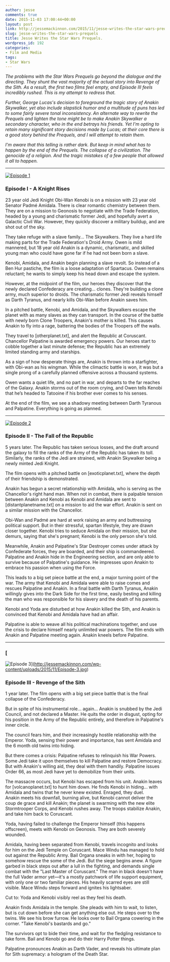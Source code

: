 ```yaml
---
author: jesse
comments: true
date: 2015-11-03 17:00:44+00:00
layout: post
link: http://jessemackinnon.com/2015/11/jesse-writes-the-star-wars-prequels/
slug: jesse-writes-the-star-wars-prequels
title: Jesse Writes the Star Wars Prequels.
wordpress_id: 192
categories:
- Film and Media
tags:
- Star Wars
---
```


_The problems with the _Star Wars_ Prequels go beyond the dialogue and the directing. They shunt the vast majority of the actual story into _Revenge of the Sith_. As a result, the first two films feel empty, and _Episode III_ feels incredibly rushed. This is my attempt to redress that._

_Further, George Lucas's decision to foreground the tragic story of Anakin Skywalker, yet also include slapstick humor and a multitude of puns has led to some fairly severe tonal inconsistency. An alternate way to rewrite the Prequels and lighten the tone might be to make Anakin Skywalker a secondary character, who in the end betrays his friends. Yet I'm opting to retain many significant story decisions made by Lucas; at their core there is a good story behind the Prequels, and I will attempt to retain them._

_I'm aware that this telling is rather dark. But keep in mind what has to happen by the end of the Prequels. The collapse of a civilization. The genocide of a religion. And the tragic mistakes of a few people that allowed it all to happen._



* * *



[
![Episode 1](http://jessemackinnon.com/wp-content/uploads/2015/11/Episode-1.jpg)](http://jessemackinnon.com/wp-content/uploads/2015/11/Episode-1.jpg)


### Episode I - A Knight Rises


23 year old Jedi Knight Obi-Wan Kenobi is on a mission with 23 year old Senator Padmé Amidala. There is clear romantic chemistry between them. They are on a mission to Geonosis to negotiate with the Trade Federation, headed by a young and charismatic former Jedi, and hopefully avert a Galactic Civil War. However, they quickly discover a military buildup, and are shot out of the sky.

They take refuge with a slave family... The Skywalkers. They live a hard life making parts for the Trade Federation's Droid Army. Owen is mild mannered, but 18 year old Anakin is a dynamic, charismatic, and skilled young man who could have gone far if he had not been born a slave.

Kenobi, Amidala, and Anakin begin planning a slave revolt. So instead of a Ben Hur pastiche, the film is a loose adaptation of Spartacus. Owen remains reluctant; he wants to simply keep his head down and escape the system.

However, at the midpoint of the film, our heroes they discover that the newly declared Confederacy are creating... clones. They're building a clone army, much superior to droids. The charismatic former Jedi reveals himself as Darth Tyranus, and nearly kills Obi-Wan before Anakin saves him.

In a pitched battle, Kenobi, and Amidala, and the Skywalkers escape the planet with as many slaves as they can transport. In the course of the battle with newly born Clone Troopers, Anakin's mother is killed. This causes Anakin to fly into a rage, battering the bodies of the Troopers off the walls.

They travel to [otherplanet.txt], and alert the Republic at Coruscant. Chancellor Palpatine is awarded emergency powers. Our heroes start to cobble together a last minute defense; the Republic has an extremely limited standing army and starships.

As a sign of how desperate things are, Anakin is thrown into a starfighter, with Obi-wan as his wingman. While the climactic battle is won, it was but a single prong of a carefully planned offensive across a thousand systems.

Owen wants a quiet life, and no part in war, and departs to the far reaches of the Galaxy. Anakin storms out of the room crying, and Owen tells Kenobi that he’s headed to Tatooine if his brother ever comes to his senses.

At the end of the film, we see a shadowy meeting between Darth Tyranous and Palpatine. Everything is going as planned.



* * *



[
![Episode 2](http://jessemackinnon.com/wp-content/uploads/2015/11/Episode-2.jpg)](http://jessemackinnon.com/wp-content/uploads/2015/11/Episode-2.jpg)


### Episode II - The Fall of the Republic


5 years later. The Republic has taken serious losses, and the draft around the galaxy to fill the ranks of the Army of the Republic has taken its toll. Similarly, the ranks of the Jedi are strained, with Anakin Skywalker being a newly minted Jedi Knight.

The film opens with a pitched battle on [exoticplanet.txt], where the depth of their friendship is demonstrated.

Anakin has begun a secret relationship with Amidala, who is serving as the Chancellor's right hand man. When not in combat, there is palpable tension between Anakin and Kenobi as Kenobi and Amidala are sent to [distantplanetname.txt] on a mission to aid the war effort. Anakin is sent on a similar mission with the Chancellor.

Obi-Wan and Padmé are hard at work raising an army and buttressing political support. But in their stressful, spartan lifestyle, they are drawn closer together. Kenobi tries to seduce Amidala on their mission, but she demurs, saying that she's pregnant; Kenobi is the only person she's told.

Meanwhile, Anakin and Palpatine's Star Destroyer comes under attack by Confederate forces, they are boarded, and their ship is commandeered. Palpatine and Anakin hide in the Engineering section, and are only able to survive because of Palpatine's guidance. He impresses upon Anakin to embrace his passion when using the Force.

This leads to a big set piece battle at the end, a major turning point of the war. The army that Kenobi and Amidala were able to raise comes and rescues Palpatine and Anakin. In a final battle with Darth Tyranus, Anakin willingly gives into the Dark Side for the first time, easily besting and killing the man who was responsible for his slavery and the death of his parents.

Kenobi and Yoda are disturbed at how Anakin killed the Sith, and Anakin is convinced that Kenobi and Amidala have had an affair.

Palpatine is able to weave all his political machinations together, and use the crisis to declare himself nearly unlimited war powers. The film ends with Anakin and Palpatine meeting again. Anakin kneels before Palpatine.



* * *





### [
![Episode 3](http://jessemackinnon.com/wp-content/uploads/2015/11/Episode-3.jpg)](http://jessemackinnon.com/wp-content/uploads/2015/11/Episode-3.jpg)




### Episode III - Revenge of the Sith


1 year later. The film opens with a big set piece battle that is the final collapse of the Confederacy.

But in spite of his instrumental role... again... Anakin is snubbed by the Jedi Council, and not declared a Master. He quits the order in disgust, opting for his position in the Army of the Republic entirely, and therefore in Palpatine's inner circle.

The council fears him, and their increasingly hostile relationship with the Emperor. Yoda, sensing their power and importance, has sent Amidala and the 6 month old twins into hiding.

But there comes a crisis: Palpatine refuses to relinquish his War Powers. Some Jedi take it upon themselves to kill Palpatine and restore Democracy. But with Anakin's willing aid, they deal with them handily. Palpatine issues Order 66, as most Jedi have yet to demobilize from their units.

The massacre occurs, but Kenobi has escaped from his unit. Anakin leaves for [volcanoplanet.txt] to hunt him down. He finds Kenobi in hiding... with Amidala and twins that he never knew existed. Enraged, they duel. Anakin meets his downfall, burning alive, but Kenobi cannot deliver the coup de grace and kill Anakin; the planet is swarming with the new elite Stormtrooper Corps, and Kenobi rushes away. The troops stabilize Anakin, and take him back to Coruscant.

Yoda, having failed to challenge the Emperor himself (this happens offscreen), meets with Kenobi on Geonosis. They are both severely wounded.

Amidala, having been separated from Kenobi, travels incognito and looks for him on the Jedi Temple on Coruscant. Mace Windu has managed to hold out against the Republic Army. Bail Organa sneaks in with her, hoping to somehow rescue the some of the Jedi. But the siege begins anew. A figure garbed in black steps out after a lull in the fighting, and demands single combat with the "Last Master of Coruscant." The man in black doesn't have the full Vader armor yet—it's a mostly patchwork of life support equipment, with only one or two familiar pieces. His heavily scarred eyes are still visible. Mace Windu steps forward and ignites his lightsaber.

Cut to: Yoda and Kenobi visibly reel as they feel his death.

Anakin finds Amidala in the temple. She pleads with him to wait, to listen, but is cut down before she can get anything else out. He steps over to the twins. We see his brow furrow. He looks over to Bail Organa cowering in the corner. "Take Kenobi's bastards and go."

The survivors opt to bide their time, and wait for the fledgling resistance to take form. Bail and Kenobi go and do their Harry Potter things.

Palpatine pronounces Anakin as Darth Vader, and reveals his ultimate plan for Sith supremacy: a hologram of the Death Star.
